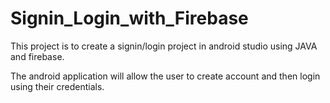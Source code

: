 # Signin_Login_with_Firebase

This project is to create a signin/login project in android studio using JAVA and firebase.

The android application will allow the user to create account and then login using their credentials.
